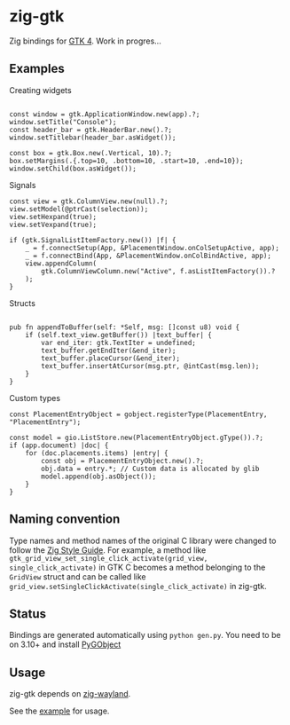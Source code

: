 # zig-gtk

Zig bindings for [GTK 4](https://gitlab.gnome.org/GNOME/gtk). Work in progres...

## Examples

Creating widgets

```zig

const window = gtk.ApplicationWindow.new(app).?;
window.setTitle("Console");
const header_bar = gtk.HeaderBar.new().?;
window.setTitlebar(header_bar.asWidget());

const box = gtk.Box.new(.Vertical, 10).?;
box.setMargins(.{.top=10, .bottom=10, .start=10, .end=10});
window.setChild(box.asWidget());

```

Signals

```zig
const view = gtk.ColumnView.new(null).?;
view.setModel(@ptrCast(selection));
view.setHexpand(true);
view.setVexpand(true);

if (gtk.SignalListItemFactory.new()) |f| {
    _ = f.connectSetup(App, &PlacementWindow.onColSetupActive, app);
    _ = f.connectBind(App, &PlacementWindow.onColBindActive, app);
    view.appendColumn(
        gtk.ColumnViewColumn.new("Active", f.asListItemFactory()).?
    );
}
```

Structs
```zig

pub fn appendToBuffer(self: *Self, msg: []const u8) void {
    if (self.text_view.getBuffer()) |text_buffer| {
        var end_iter: gtk.TextIter = undefined;
        text_buffer.getEndIter(&end_iter);
        text_buffer.placeCursor(&end_iter);
        text_buffer.insertAtCursor(msg.ptr, @intCast(msg.len));
    }
}

```

Custom types

```zig
const PlacementEntryObject = gobject.registerType(PlacementEntry, "PlacementEntry");

const model = gio.ListStore.new(PlacementEntryObject.gType()).?;
if (app.document) |doc| {
    for (doc.placements.items) |entry| {
        const obj = PlacementEntryObject.new().?;
        obj.data = entry.*; // Custom data is allocated by glib
        model.append(obj.asObject());
    }
}

```


## Naming convention

Type names and method names of the original C library were changed to follow the [Zig Style Guide](https://ziglang.org/documentation/0.9.1/#Names). For example, a method like `gtk_grid_view_set_single_click_activate(grid_view, single_click_activate)` in GTK C becomes a method belonging to the `GridView` struct and can be called like `grid_view.setSingleClickActivate(single_click_activate)` in zig-gtk.

## Status

Bindings are generated automatically using `python gen.py`.
You need to be on 3.10+ and install [PyGObject](https://pypi.org/project/PyGObject/)

## Usage

zig-gtk depends on [zig-wayland](https://github.com/ifreund/zig-wayland).

See the [example](/example) for usage.


